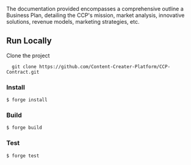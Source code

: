 

The documentation provided encompasses a comprehensive outline a Business Plan, detailing the CCP's mission, market analysis, innovative solutions, revenue models, marketing strategies, etc.

## Run Locally

Clone the project

```shell
  git clone https://github.com/Content-Creater-Platform/CCP-Contract.git
```

### Install

```shell
$ forge install
```

### Build

```shell
$ forge build
```

### Test

```shell
$ forge test
```

